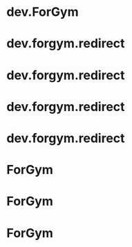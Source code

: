# dev.ForGym
# dev.forgym.redirect
# dev.forgym.redirect
# dev.forgym.redirect
# dev.forgym.redirect
# ForGym
# ForGym
# ForGym
